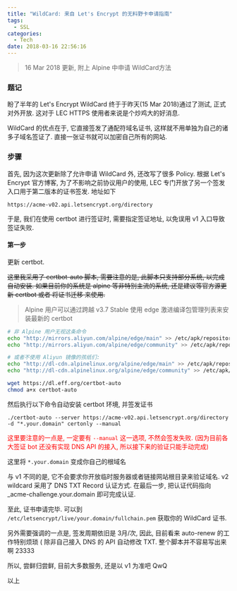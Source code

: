 ```yaml
---
title: "WildCard: 来自 Let's Encrypt 的无料野卡申请指南"
tags:
  - SSL
categories:
  - Tech
date: 2018-03-16 22:56:16
---
```


> 16 Mar 2018 更新, 附上 Alpine 中申请 WildCard方法

### 题记

盼了半年的 Let's Encrypt WildCard 终于于昨天(15 Mar 2018)通过了测试, 正式对外开放. 这对于 LEC HTTPS 使用者来说是个炒鸡大的好消息.

WildCard 的优点在于, 它直接签发了通配符域名证书, 这样就不用单独为自己的诸多子域名签证了. 直接一张证书就可以加密自己所有的网站.

### 步骤

首先, 因为这次更新除了允许申请 WildCard 外, 还改写了很多 Policy. 根据 Let's Encrypt 官方博客, 为了不影响之前协议用户的使用, LEC 专门开放了另一个签发入口用于第二版本的证书签发. 地址如下

`https://acme-v02.api.letsencrypt.org/directory`

于是, 我们在使用 certbot 进行签证时, 需要指定签证地址, 以免误用 v1 入口导致签证失败.

#### 第一步

更新 certbot.

<del>
这里我采用了 certbot-auto 脚本, 需要注意的是, 此脚本只支持部分系统, 以完成自动安装. 如果目前你的系统是 alpine 等非特别主流的系统, 还是建议等官方源更新 certbot 或者 将证书迁移 来使用.
</del>

> Alpine 用户可以通过跨越 v3.7 Stable 使用 edge 激进编译包管理列表来安装最新的 certbot

```bash
# 非 Alpine 用户无视这条命令
echo "http://mirrors.aliyun.com/alpine/edge/main" >> /etc/apk/repositories
echo "http://mirrors.aliyun.com/alpine/edge/community" >> /etc/apk/repositories

# 或者不使用 Aliyun 镜像的孩纸们:
echo "http://dl-cdn.alpinelinux.org/alpine/edge/main" >> /etc/apk/repositories
echo "http://dl-cdn.alpinelinux.org/alpine/edge/community" >> /etc/apk/repositories
```

```bash
wget https://dl.eff.org/certbot-auto
chmod a+x certbot-auto
```

然后执行以下命令自动安装 certbot 环境, 并签发证书

```
./certbot-auto --server https://acme-v02.api.letsencrypt.org/directory -d "*.your.domain" certonly --manual
```

<span style="color:red;">这里要注意的一点是, 一定要有 `--manual` 这一选项, 不然会签发失败. (因为目前各大签证 bot 还没有实现 DNS API 的接入, 所以接下来的验证只能手动完成)</span>

这里将 `*.your.domain` 变成你自己的根域名

与 v1 不同的是, 它不会要求你开放临时服务器或者链接网站根目录来验证域名. v2 wildcard 采用了 DNS TXT Record 认证方式. 在最后一步, 把认证代码指向 _acme-challenge.your.domain 即可完成认证.

至此, 证书申请完毕. 可以到 `/etc/letsencrypt/live/your.domain/fullchain.pem` 获取你的 WildCard 证书.

另外需要强调的一点是, 签发周期依旧是 3月/次, 因此, 目前看来 auto-renew 的工作特别烦琐 ( 除非自己接入 DNS 的 API 自动修改 TXT. 整个脚本并不容易写出来啊 23333

所以, 尝鲜归尝鲜, 目前大多数服务, 还是以 v1 为准吧 QwQ

以上